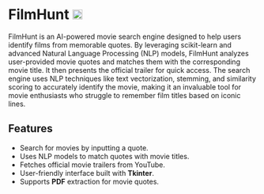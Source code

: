﻿# FilmHunt <img src="FilmHunt/assets/logo.ico" alt="logo" width="20" height="20"/>

FilmHunt is an AI-powered movie search engine designed to help users identify films from memorable quotes. By leveraging scikit-learn and advanced Natural Language Processing (NLP) models, FilmHunt analyzes user-provided movie quotes and matches them with the corresponding movie title. It then presents the official trailer for quick access. The search engine uses NLP techniques like text vectorization, stemming, and similarity scoring to accurately identify the movie, making it an invaluable tool for movie enthusiasts who struggle to remember film titles based on iconic lines.


## Features
- Search for movies by inputting a quote.
- Uses NLP models to match quotes with movie titles.
- Fetches official movie trailers from YouTube.
- User-friendly interface built with **Tkinter**.
- Supports **PDF** extraction for movie quotes.


